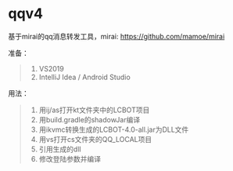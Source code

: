 # qqv4

基于mirai的qq消息转发工具，mirai: https://github.com/mamoe/mirai

准备：
> 1. VS2019
> 2. IntelliJ Idea / Android Studio

用法：
> 1. 用ij/as打开kt文件夹中的LCBOT项目
> 2. 用build.gradle的shadowJar编译
> 3. 用ikvmc转换生成的LCBOT-4.0-all.jar为DLL文件
> 4. 用vs打开cs文件夹的QQ_LOCAL项目
> 5. 引用生成的dll
> 6. 修改登陆参数并编译
